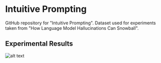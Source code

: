 # Intuitive Prompting
GitHub repository for "Intuitive Prompting". Dataset used for experiments taken from "How Language Model Hallucinations Can Snowball".


## Experimental Results
![alt text](https://github.com/AlexBraverman/IntuitivePrompting/blob/main/intuitive_prompting.png?raw=true)
